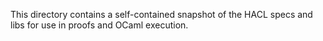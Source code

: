 This directory contains a self-contained snapshot of the HACL specs and libs for use in proofs and OCaml execution.
